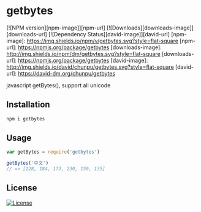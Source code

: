 getbytes
===

[![NPM version][npm-image]][npm-url]
[![Downloads][downloads-image]][downloads-url]
[![Dependency Status][david-image]][david-url]
[npm-image]: https://img.shields.io/npm/v/getbytes.svg?style=flat-square
[npm-url]: https://npmjs.org/package/getbytes
[downloads-image]: http://img.shields.io/npm/dm/getbytes.svg?style=flat-square
[downloads-url]: https://npmjs.org/package/getbytes
[david-image]: http://img.shields.io/david/chunpu/getbytes.svg?style=flat-square
[david-url]: https://david-dm.org/chunpu/getbytes


javascript getBytes(), support all unicode

Installation
---

```sh
npm i getbytes
```

Usage
---

```js
var getBytes = require('getbytes')

getBytes('中文')
// => [228, 184, 173, 230, 150, 135]
```

License
---

[![License][license-image]][license-url]

[license-image]: http://img.shields.io/npm/l/getbytes.svg?style=flat-square
[license-url]: #
